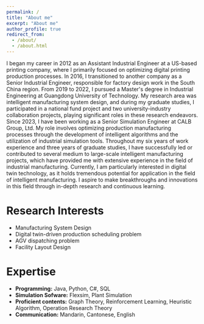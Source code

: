 ```yaml
---
permalink: /
title: "About me"
excerpt: "About me"
author_profile: true
redirect_from: 
  - /about/
  - /about.html
---
```


I began my career in 2012 as an Assistant Industrial Engineer at a US-based printing company, where I primarily focused on optimizing digital printing production processes. In 2016, I transitioned to another company as a Senior Industrial Engineer, responsible for factory design work in the South China region. From 2019 to 2022, I pursued a Master's degree in Industrial Engineering at Guangdong University of Technology. My research area was intelligent manufacturing system design, and during my graduate studies, I participated in a national fund project and two university-industry collaboration projects, playing significant roles in these research endeavors.
Since 2023, I have been working as a Senior Simulation Engineer at CALB Group, Ltd. My role involves optimizing production manufacturing processes through the development of intelligent algorithms and the utilization of industrial simulation tools. Throughout my six years of work experience and three years of graduate studies, I have successfully led or contributed to several medium to large-scale intelligent manufacturing projects, which have provided me with extensive experience in the field of industrial manufacturing.
Currently, I am particularly interested in digital twin technology, as it holds tremendous potential for application in the field of intelligent manufacturing. I aspire to make breakthroughs and innovations in this field through in-depth research and continuous learning.

Research Interests
======
* Manufacturing System Design
* Digital twin-driven production scheduling problem
* AGV dispatching problem
* Facility Layout Design

Expertise 
======
* **Programming:** Java, Python, C#, SQL
* **Simulation Sofware:** Flexsim, Plant Simulation 
* **Proficient contents:** Graph Theory, Reinforcement Learning, Heuristic Algorithm, Operation Research Theory
* **Communication:** Mandarin, Cantonese, English